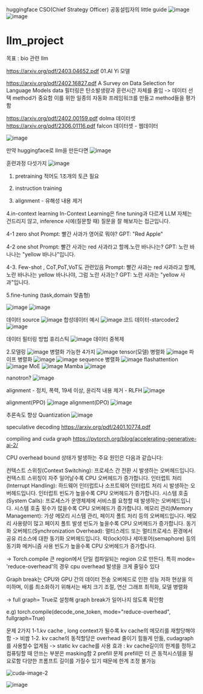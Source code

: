 huggingface CSO(Chief Strategy Officer) 공동설립자의 little guide
![image](https://github.com/jinuk0211/llm_project/assets/150532431/4bae1f5c-ac33-4e2d-bda7-c473cc4dca68)
![image](https://github.com/jinuk0211/llm_project/assets/150532431/48b4130a-e91c-487f-954c-36e1655ac882)

# llm_project
목표 : bio 관련 llm  

https://arxiv.org/pdf/2403.04652.pdf
01.AI Yi 모델

https://arxiv.org/pdf/2402.16827.pdf
A Survey on Data Selection for Language Models
data 필터링은 탄소발생량과 훈련시간 자체를 줄임 -> 데이터 선택 method가 중요함
이를 위한 일종의 자동화 프레임워크를 만들고 method들을 평가함

https://arxiv.org/pdf/2402.00159.pdf
dolma 데이터셋
https://arxiv.org/pdf/2306.01116.pdf
falcon 데이터셋 - 웹데이터

![image](https://github.com/jinuk0211/llm_project/assets/150532431/7360bb57-b798-41e8-8918-3baeae9661cd)

만약 huggingface로 llm을 만든다면
![image](https://github.com/jinuk0211/llm_project/assets/150532431/ef1fce52-52fd-4b44-815c-8468ce306096)


훈련과정 다섯가지
![image](https://github.com/jinuk0211/llm_project/assets/150532431/acb27926-5252-4ab5-9f93-b85e1ba45f4e)
1. pretraining
적어도 1조개의 토큰 필요

2. instruction training

3. alignment - 유해성 내용 제거

4.in-context learning
In-Context Learning은 fine tuning과 다르게 LLM 자체는 건드리지 않고, inference 시에(질문할 때) 질문을 잘 해보자는 접근입니다.

4-1 zero shot 
Prompt: 빨간 사과가 영어로 뭐야?
GPT: "Red Apple"

4-2 one shot 
Prompt: 빨간 사과는 red 사과라고 할께.노란 바나나는?
GPT: 노란 바나나는 "yellow 바나나"입니다.

4-3. Few-shot , CoT,PoT,VoT도 관련있음
Prompt: 빨간 사과는 red 사과라고 할께,노란 바나나는 yellow 바나나야,
그럼 노란 사과는?
GPT: 노란 사과는 "yellow 사과"입니다.

5.fine-tuning (task,domain 맞춤형)

![image](https://github.com/jinuk0211/llm_project/assets/150532431/4a3d1253-50eb-49dc-ad57-d8a5804e8c3b)
![image](https://github.com/jinuk0211/llm_project/assets/150532431/44b49189-ac61-4dad-9f1e-fc8da201e493)

데이터 source
![image](https://github.com/jinuk0211/llm_project/assets/150532431/24ff5fa0-d758-4a92-815e-f25f80373c7e)
합성데이터 예시
![image](https://github.com/jinuk0211/llm_project/assets/150532431/511c46a2-0027-43f5-94f9-1d3936d4c98a)
코드 데이터-starcoder2
![image](https://github.com/jinuk0211/llm_project/assets/150532431/ab3dbcdd-b8d8-4edf-80c6-8395947fbbb8)

데이터 필터링 방법
휴리스틱
![image](https://github.com/jinuk0211/llm_project/assets/150532431/19a4f588-95bd-42da-9fc7-e8aa1967add2)
데이터 중복제

2.모델링
![image](https://github.com/jinuk0211/llm_project/assets/150532431/71465a56-1ef2-40a7-adc0-0dd187aac83c)
병렬화 가능한 4가지
![image](https://github.com/jinuk0211/llm_project/assets/150532431/3bd01f19-f633-490c-942d-f236105787b0)
tensor(모델) 병렬화
![image](https://github.com/jinuk0211/llm_project/assets/150532431/bb5a3ae1-72ec-45d8-99d1-0216358f1e10)
파이프 병렬화
![image](https://github.com/jinuk0211/llm_project/assets/150532431/0816f5e6-af00-4897-9b6c-fac6544d4f24)
![image](https://github.com/jinuk0211/llm_project/assets/150532431/f7393db2-acd1-40d2-b90d-9a8c0bc7e397)
sequence 병렬화
![image](https://github.com/jinuk0211/llm_project/assets/150532431/633732d8-6c3e-4e14-9731-c3cd2e3c5504)
flashattention
![image](https://github.com/jinuk0211/llm_project/assets/150532431/ae8c9561-9434-4121-abdd-18d9e4668e7d)
MoE
![image](https://github.com/jinuk0211/llm_project/assets/150532431/02d00603-98cf-4c84-9172-2f6e96c2ef38)
Mamba 
![image](https://github.com/jinuk0211/llm_project/assets/150532431/77a775b7-6c25-4a30-ac1a-310cc6a57dbf)

nanotron?
![image](https://github.com/jinuk0211/llm_project/assets/150532431/91bebd6d-5396-455c-8129-a117727ab1e5)

alignment - 정치, 폭력, 19세 이상, 윤리적 내용 제거 - RLFH
![image](https://github.com/jinuk0211/llm_project/assets/150532431/78b2210b-f2d1-4007-9967-28377aaca9ac)

alignment(PPO)
![image](https://github.com/jinuk0211/llm_project/assets/150532431/64e6cf90-bb4b-45cc-9f38-369d499e2b10)
alignment(DPO)
![image](https://github.com/jinuk0211/llm_project/assets/150532431/a9918777-2eca-47dd-9bc1-3acd60fb2190)

추론속도 향상
Quantization
![image](https://github.com/jinuk0211/llm_project/assets/150532431/27a856bb-2a4e-4515-89f9-66818c212cb5)

speculative decoding
https://arxiv.org/pdf/2401.10774.pdf

compiling and cuda graph
https://pytorch.org/blog/accelerating-generative-ai-2/


CPU overhead bound 상태가 발생하는 주요 원인은 다음과 같습니다:

컨텍스트 스위칭(Context Switching): 프로세스 간 전환 시 발생하는 오버헤드입니다. 컨텍스트 스위칭이 자주 일어날수록 CPU 오버헤드가 증가합니다.
인터럽트 처리(Interrupt Handling): 하드웨어 인터럽트나 소프트웨어 인터럽트 처리 시 발생하는 오버헤드입니다. 인터럽트 빈도가 높을수록 CPU 오버헤드가 증가합니다.
시스템 호출(System Calls): 프로세스가 운영체제에 서비스를 요청할 때 발생하는 오버헤드입니다. 시스템 호출 횟수가 많을수록 CPU 오버헤드가 증가합니다.
메모리 관리(Memory Management): 가상 메모리 시스템 관리, 페이지 폴트 처리 등의 오버헤드입니다. 메모리 사용량이 많고 페이지 폴트 발생 빈도가 높을수록 CPU 오버헤드가 증가합니다.
동기화 오버헤드(Synchronization Overhead): 멀티스레드 또는 멀티프로세스 환경에서 공유 리소스에 대한 동기화 오버헤드입니다. 락(lock)이나 세마포어(semaphore) 등의 동기화 메커니즘 사용 빈도가 높을수록 CPU 오버헤드가 증가합니다.

-> Torch.compile 큰 region에서 단일 컴파일되는 region 으로 만든다. 특히 mode= 'reduce-overhead'의 경우 cpu overhead 발생을 크게 줄일수 있다

Graph break는 CPU와 GPU 간의 데이터 전송 오버헤드로 인한 성능 저하 현상을 의미하며, 이를 최소화하기 위해서는 배치 크기 조절, 연산 그래프 최적화, 모델 병렬화 

-> full graph= True로 설청해 graph break가 일어나지 않도록 확인함

e.g) torch.compile(decode_one_token, mode="reduce-overhead", fullgraph=True)

문제 2가지
1-1.kv cache , long context가 될수록 kv cache의 메모리를 재할당해야함 ->  비쌈
1-2. kv cache의 동적할당은 overhead 줄이기 힘들게 만듦, cudagraph를 사용할수 없게됨
-> static kv cache를 사용 
효과 : kv cache길이의 한계를 정하고 컴퓨팅할 때 안쓰는 부분은 masking함
2 prefill 문제
prefill은 더 큰 동적시스템을 필요로함 다양한 프롬프트 길이를 가질수 있기 때문에 한계 조정 불가능

![cuda-image-2](https://github.com/jinuk0211/llm_project/assets/150532431/4b07f673-1cd2-47f3-99e0-f7893d27fd97)

![image](https://github.com/jinuk0211/llm_project/assets/150532431/03bfe5d7-e4f8-4664-8b7f-0d44e6010f57)
